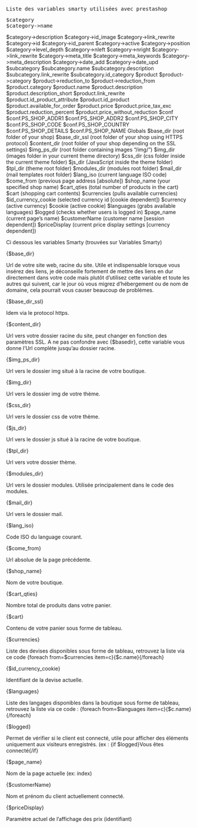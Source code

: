 <pre>
Liste des variables smarty utilisées avec prestashop
</pre>

<pre>
$category
$category->name
</pre>
$category->description
$category->id_image
$category->link_rewrite
$category->id
$category->id_parent
$category->active
$category->position
$category->level_depth
$category->nleft
$category->nright
$category->link_rewrite
$category->meta_title
$category->meta_keywords
$category->meta_description
$category->date_add
$category->date_upd
$subcategory
$subcategory.name
$subcategory.description
$subcategory.link_rewrite
$subcategory.id_category
$product
$product->category
$product->reduction_to
$product->reduction_from
$product.category
$product.name
$product.description
$product.description_short
$product.link_rewrite
$product.id_product_attribute
$product.id_product
$product.available_for_order
$product.price
$product.price_tax_exc
$product.reduction_percent
$product.price_without_reduction
$conf
$conf.PS_SHOP_ADDR1
$conf.PS_SHOP_ADDR2
$conf.PS_SHOP_CITY
$conf.PS_SHOP_CODE
$conf.PS_SHOP_COUNTRY
$conf.PS_SHOP_DETAILS
$conf.PS_SHOP_NAME
Globals
$base_dir (root folder of your shop)
$base_dir_ssl (root folder of your shop using HTTPS protocol)
$content_dir (root folder of your shop depending on the SSL settings)
$img_ps_dir (root folder containing images “/img/”)
$img_dir (images folder in your current theme directory)
$css_dir (css folder inside the current theme folder)
$js_dir (JavaScript inside the theme folder)
$tpl_dir (theme root folder)
$modules_dir (modules root folder)
$mail_dir (mail templates root folder)
$lang_iso (current language ISO code)
$come_from (previous page address [absolute])
$shop_name (your specified shop name)
$cart_qties (total number of products in the cart)
$cart (shopping cart contents)
$currencies (pulls available currencies)
$id_currency_cookie (selected currency id [cookie dependent])
$currency (active currency)
$cookie (active cookie)
$languages (grabs available languages)
$logged (checks whether users is logged in)
$page_name (current page’s name)
$customerName (customer name [session dependent])
$priceDisplay (current price display settings [currency dependent])


Ci dessous les variables Smarty (trouvées sur Variables Smarty)


{$base_dir}

Url de votre site web, racine du site. Utile et indispensable lorsque vous insérez des liens, je déconseille fortement de mettre des liens en dur directement dans votre code mais plutôt d’utilisez cette variable et toute les autres qui suivent, car le jour où vous migrez d’hébergement ou de nom de domaine, cela pourrait vous causer beaucoup de problèmes.

{$base_dir_ssl}

Idem via le protocol https.

{$content_dir}

Url vers votre dossier racine du site, peut changer en fonction des paramètres SSL. A ne pas confondre avec {$basedir}, cette variable vous donne l’Url complète jusqu’au dossier racine.

{$img_ps_dir}

Url vers le dossier img situé à la racine de votre boutique.

{$img_dir}

Url vers le dossier img de votre thème.

{$css_dir}

Url vers le dossier css de votre thème.

{$js_dir}

Url vers le dossier js situé à la racine de votre boutique.

{$tpl_dir}

Url vers votre dossier thème.

{$modules_dir}

Url vers le dossier modules. Utilisée principalement dans le code des modules.

{$mail_dir}

Url vers le dossier mail.

{$lang_iso}

Code ISO du language courant.

{$come_from}

Url absolue de la page précédente.

{$shop_name}

Nom de votre boutique.

{$cart_qties}

Nombre total de produits dans votre panier.

{$cart}

Contenu de votre panier sous forme de tableau.

{$currencies}

Liste des devises disponibles sous forme de tableau, retrouvez la liste via ce code {foreach from=$currencies item=c}{$c.name}{/foreach}

{$id_currency_cookie}

Identifiant de la devise actuelle.

{$languages}

Liste des langages disponibles dans la boutique sous forme de tableau, retrouvez la liste via ce code : {foreach from=$languages item=c}{$c.name}{/foreach}

{$logged}

Permet de vérifier si le client est connecté, utile pour afficher des éléments uniquement aux visiteurs enregistrés. (ex : {if $logged}Vous êtes connecté{/if}

{$page_name}

Nom de la page actuelle (ex: index)

{$customerName}

Nom et prénom du client actuellement connecté.

{$priceDisplay}

Paramètre actuel de l’affichage des prix (identifiant)

